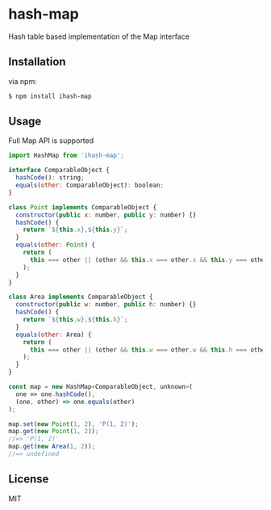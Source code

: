 # hash-map

Hash table based implementation of the Map interface

## Installation

via npm:
``` bash
$ npm install ihash-map
```

## Usage

Full Map API is supported

``` javascript
import HashMap from 'ihash-map';

interface ComparableObject {
  hashCode(): string;
  equals(other: ComparableObject): boolean;
}

class Point implements ComparableObject {
  constructor(public x: number, public y: number) {}
  hashCode() {
    return `${this.x},${this.y}`;
  }
  equals(other: Point) {
    return (
      this === other || (other && this.x === other.x && this.y === other.y)
    );
  }
}

class Area implements ComparableObject {
  constructor(public w: number, public h: number) {}
  hashCode() {
    return `${this.w},${this.h}`;
  }
  equals(other: Area) {
    return (
      this === other || (other && this.w === other.w && this.h === other.h)
    );
  }
}

const map = new HashMap<ComparableObject, unknown>(
  one => one.hashCode(),
  (one, other) => one.equals(other)
);

map.set(new Point(1, 2), 'P(1, 2)');
map.get(new Point(1, 2));
//=> 'P(1, 2)'
map.get(new Area(1, 2));
//=> undefined
```

## License

MIT
